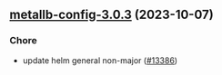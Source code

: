 

## [metallb-config-3.0.3](https://github.com/succelle/charts/compare/metallb-config-3.0.2...metallb-config-3.0.3) (2023-10-07)

### Chore

- update helm general non-major ([#13386](https://github.com/succelle/charts/issues/13386))
  
  